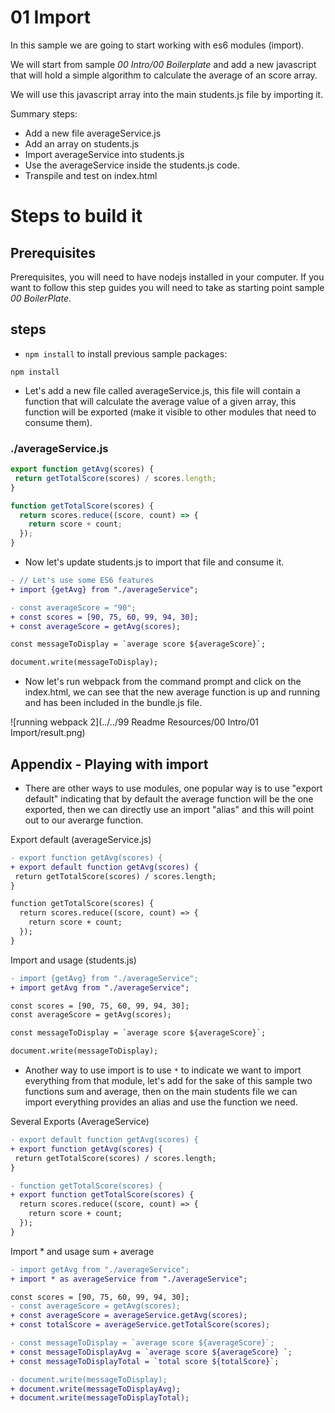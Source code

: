 # 01 Import

In this sample we are going to start working with es6 modules (import).

We will start from sample _00 Intro/00 Boilerplate_ and add a new javascript that will
hold a simple algorithm to calculate the average of an score array.

We will use this javascript array into the main students.js file by importing
it.

Summary steps:
 - Add a new file averageService.js
 - Add an array on students.js
 - Import averageService into students.js
 - Use the averageService inside the students.js code.
 - Transpile and test on index.html


# Steps to build it

## Prerequisites

Prerequisites, you will need to have nodejs installed in your computer. If you want to follow this step guides you will need to take as starting point sample _00 BoilerPlate_.

## steps

- `npm install` to install previous sample packages:

```
npm install
```

- Let's add a new file called averageService.js, this file will contain a function that will calculate the average value of a given array, this function will be exported (make it visible to other modules that need to consume them).

### ./averageService.js
```javascript
export function getAvg(scores) {
 return getTotalScore(scores) / scores.length;
}

function getTotalScore(scores) {
  return scores.reduce((score, count) => {
    return score + count;
  });
}

```

- Now let's update students.js to import that file and consume it.

```diff
- // Let's use some ES6 features
+ import {getAvg} from "./averageService";

- const averageScore = "90";
+ const scores = [90, 75, 60, 99, 94, 30];
+ const averageScore = getAvg(scores);

const messageToDisplay = `average score ${averageScore}`;

document.write(messageToDisplay);
```

- Now let's run webpack from the command prompt and click on the index.html, we
can see that the new average function is up and running and has been included in
the bundle.js file.

![running webpack 2](../../99 Readme Resources/00 Intro/01 Import/result.png)

## Appendix - Playing with import

- There are other ways to use modules, one popular way is to use "export default"
indicating that by default the average function will be the one exported, then
we can directly use an import "alias" and this will point out to our averarge function.

Export default (averageService.js)

```diff
- export function getAvg(scores) {
+ export default function getAvg(scores) {
 return getTotalScore(scores) / scores.length;
}

function getTotalScore(scores) {
  return scores.reduce((score, count) => {
    return score + count;
  });
}

```

Import and usage (students.js)

```diff
- import {getAvg} from "./averageService";
+ import getAvg from "./averageService";

const scores = [90, 75, 60, 99, 94, 30];
const averageScore = getAvg(scores);

const messageToDisplay = `average score ${averageScore}`;

document.write(messageToDisplay);
```


- Another way to use import is to use `*` to indicate we want to import everything
from that module, let's add for the sake of this sample two functions sum and average,
then on the main students file we can import everything provides an alias and use
the function we need.

Several Exports (AverageService)

```diff
- export default function getAvg(scores) {
+ export function getAvg(scores) {
 return getTotalScore(scores) / scores.length;
}

- function getTotalScore(scores) {
+ export function getTotalScore(scores) {
  return scores.reduce((score, count) => {
    return score + count;
  });
}


```

Import * and usage sum + average

```diff
- import getAvg from "./averageService";
+ import * as averageService from "./averageService";

const scores = [90, 75, 60, 99, 94, 30];
- const averageScore = getAvg(scores);
+ const averageScore = averageService.getAvg(scores);
+ const totalScore = averageService.getTotalScore(scores);

- const messageToDisplay = `average score ${averageScore}`;
+ const messageToDisplayAvg = `average score ${averageScore} `;
+ const messageToDisplayTotal = `total score ${totalScore}`;

- document.write(messageToDisplay);
+ document.write(messageToDisplayAvg);
+ document.write(messageToDisplayTotal);

```
